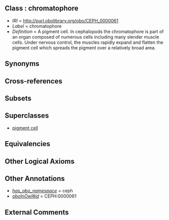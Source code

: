 
## Class : chromatophore

 * *IRI* = http://purl.obolibrary.org/obo/CEPH_0000061
 * *Label* = chromatophore
 * *Definition* = A pigment cell. In cephalopods the chromatophore is part of an organ composed of numerous cells including many slender muscle cells. Under nervous control, the muscles rapidly expand and flatten the pigment cell which spreads the pigment over a relatively broad area.

## Synonyms


## Cross-references


## Subsets


## Superclasses

 * [pigment cell](../../CL/47/CL_0000147.md)

## Equivalencies


## Other Logical Axioms


## Other Annotations

 * *[has_obo_namespace](../../ce/oboInOwl#hasOBONamespace.md)* = ceph
 * *[oboInOwl#id](../../id/oboInOwl#id.md)* = CEPH:0000061

## External Comments

